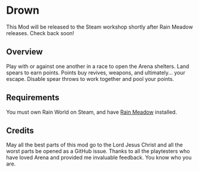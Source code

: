 # Drown
This Mod will be released to the Steam workshop shortly after Rain Meadow releases. Check back soon!
## Overview

Play with or against one another in a race to open the Arena shelters. Land spears to earn points. Points buy revives, weapons, and ultimately... your escape. Disable spear throws to work together and pool your points. 

## Requirements
You must own Rain World on Steam, and have [Rain Meadow](https://github.com/henpemaz/Rain-Meadow) installed.

## Credits
May all the best parts of this mod go to the Lord Jesus Christ and all the worst parts be opened as a GitHub issue. Thanks to all the playtesters who have loved Arena and provided me invaluable feedback. You know who you are.
